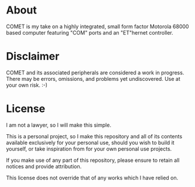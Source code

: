 # About
COMET is my take on a highly integrated, small form factor Motorola 68000 based computer featuring "COM" ports and an "ET"hernet controller.

# Disclaimer
COMET and its associated peripherals are considered a work in progress. There may be errors, omissions, and problems yet undiscovered. Use at your own risk. :-)

# License
I am not a lawyer, so I will make this simple.

This is a personal project, so I make this repository and all of its contents available exclusively for your personal use, should you wish to build it yourself, or take inspiration from for your own personal use projects.

If you make use of any part of this repository, please ensure to retain all notices and provide attribution.

This license does not override that of any works which I have relied on.
